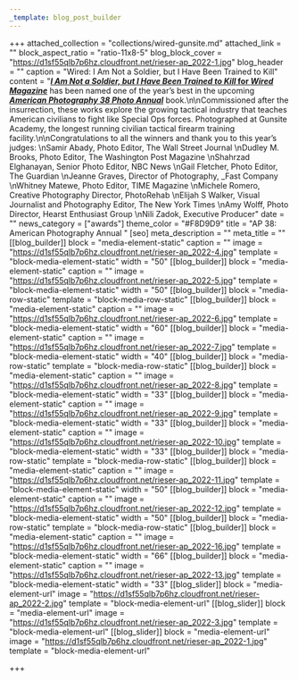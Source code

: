 ```yaml
---
_template: blog_post_builder
---
```


+++
attached_collection = "collections/wired-gunsite.md"
attached_link = ""
block_aspect_ratio = "ratio-11x8-5"
blog_block_cover = "https://d1sf55qlb7p6hz.cloudfront.net/rieser-ap_2022-1.jpg"
blog_header = ""
caption = "Wired: I Am Not a Soldier, but I Have Been Trained to Kill"
content = "[**_I Am Not a Soldier, but I Have Been Trained to Kill_ for _Wired Magazine_**](https://jesserieser.com/collections/gunsite) has been named one of the year’s best in the upcoming [**_American Photography 38 Photo Annual_**](https://www.ai-ap.com/slideshow/AP/38/jesse-rieser/) book.\n\nCommissioned after the insurrection, these works explore the growing tactical industry that teaches American civilians to fight like Special Ops forces. Photographed at Gunsite Academy, the longest running civilian tactical firearm training facility.\n\nCongratulations to all the winners and thank you to this year’s judges:  \nSamir Abady, Photo Editor, The Wall Street Journal  \nDudley M. Brooks, Photo Editor, The Washington Post Magazine  \nShahrzad Elghanayan, Senior Photo Editor, NBC News  \nGail Fletcher, Photo Editor, The Guardian  \nJeanne Graves, Director of Photography, _Fast Company  \nWhitney Matewe, Photo Editor, TIME Magazine  \nMichele Romero, Creative Photography Director, PhotoRehab  \nElijah S Walker, Visual Journalist and Photography Editor, The New York Times  \nAmy Wolff, Photo Director, Hearst Enthusiast Group  \nNili Zadok, Executive Producer"
date = ""
news_category = ["awards"]
theme_color = "#F8D9D9"
title = "AP 38: American Photography Annual "
[seo]
meta_description = ""
meta_title = ""
[[blog_builder]]
block = "media-element-static"
caption = ""
image = "https://d1sf55qlb7p6hz.cloudfront.net/rieser-ap_2022-4.jpg"
template = "block-media-element-static"
width = "50"
[[blog_builder]]
block = "media-element-static"
caption = ""
image = "https://d1sf55qlb7p6hz.cloudfront.net/rieser-ap_2022-5.jpg"
template = "block-media-element-static"
width = "50"
[[blog_builder]]
block = "media-row-static"
template = "block-media-row-static"
[[blog_builder]]
block = "media-element-static"
caption = ""
image = "https://d1sf55qlb7p6hz.cloudfront.net/rieser-ap_2022-6.jpg"
template = "block-media-element-static"
width = "60"
[[blog_builder]]
block = "media-element-static"
caption = ""
image = "https://d1sf55qlb7p6hz.cloudfront.net/rieser-ap_2022-7.jpg"
template = "block-media-element-static"
width = "40"
[[blog_builder]]
block = "media-row-static"
template = "block-media-row-static"
[[blog_builder]]
block = "media-element-static"
caption = ""
image = "https://d1sf55qlb7p6hz.cloudfront.net/rieser-ap_2022-8.jpg"
template = "block-media-element-static"
width = "33"
[[blog_builder]]
block = "media-element-static"
caption = ""
image = "https://d1sf55qlb7p6hz.cloudfront.net/rieser-ap_2022-9.jpg"
template = "block-media-element-static"
width = "33"
[[blog_builder]]
block = "media-element-static"
caption = ""
image = "https://d1sf55qlb7p6hz.cloudfront.net/rieser-ap_2022-10.jpg"
template = "block-media-element-static"
width = "33"
[[blog_builder]]
block = "media-row-static"
template = "block-media-row-static"
[[blog_builder]]
block = "media-element-static"
caption = ""
image = "https://d1sf55qlb7p6hz.cloudfront.net/rieser-ap_2022-11.jpg"
template = "block-media-element-static"
width = "50"
[[blog_builder]]
block = "media-element-static"
caption = ""
image = "https://d1sf55qlb7p6hz.cloudfront.net/rieser-ap_2022-12.jpg"
template = "block-media-element-static"
width = "50"
[[blog_builder]]
block = "media-row-static"
template = "block-media-row-static"
[[blog_builder]]
block = "media-element-static"
caption = ""
image = "https://d1sf55qlb7p6hz.cloudfront.net/rieser-ap_2022-16.jpg"
template = "block-media-element-static"
width = "66"
[[blog_builder]]
block = "media-element-static"
caption = ""
image = "https://d1sf55qlb7p6hz.cloudfront.net/rieser-ap_2022-13.jpg"
template = "block-media-element-static"
width = "33"
[[blog_slider]]
block = "media-element-url"
image = "https://d1sf55qlb7p6hz.cloudfront.net/rieser-ap_2022-2.jpg"
template = "block-media-element-url"
[[blog_slider]]
block = "media-element-url"
image = "https://d1sf55qlb7p6hz.cloudfront.net/rieser-ap_2022-3.jpg"
template = "block-media-element-url"
[[blog_slider]]
block = "media-element-url"
image = "https://d1sf55qlb7p6hz.cloudfront.net/rieser-ap_2022-1.jpg"
template = "block-media-element-url"

+++
